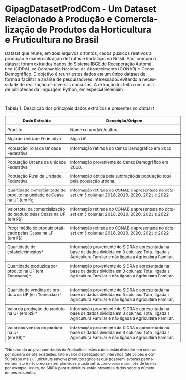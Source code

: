 # GipagDatasetProdCom - Um Dataset Relacionado à Produção e Comercialização de Produtos da Horticultura e Fruticultura no Brasil

Dataset que reúne, em dois arquivos distintos, dados públicos relativos à produção e comercialização de frutas e hortaliças no Brasil. Para compor o dataset foram extraídos dados do Sistema IBGE de Recuperação Automática (SIDRA), da Companhia Nacional de Abastecimento (CONAB) e Censo Demográfico. O objetivo é reunir estes dados em um único dataset de forma a facilitar a análise de pesquisadores interessados evitando a necessidade de realização de diversas consultas. A extração foi feita com o uso de bibliotecas da linguagem Python, em especial Selenium

<html>

<body lang=PT-BR>

<div>

<p class=MsoNormal style='margin-left:.1pt;text-indent:-.1pt'>            </p>

<p class=MsoCaption>Tabela 1. Descrição dos principais dados extraídos e
presentes no <i>dataset</i></p>

<div align=center>

<table class=MsoNormalTable border=1 cellspacing=0 cellpadding=0 width=579
 style='width:434.1pt;border-collapse:collapse;border:none'>
 <tr>
  <td width=204 valign=top style='width:153.0pt;border:solid black 1.0pt;
  padding:5.0pt 5.0pt 5.0pt 5.0pt'>
  <p class=MsoNormal align=center style='margin-top:0cm;margin-right:0cm;
  margin-bottom:0cm;margin-left:.1pt;margin-bottom:.0001pt;text-align:center;
  text-indent:-.1pt;border:none'><b><span lang=EN-US style='font-size:10.0pt'>Dado
  Extraído</span></b></p>
  </td>
  <td width=375 valign=top style='width:281.1pt;border:solid black 1.0pt;
  border-left:none;padding:5.0pt 5.0pt 5.0pt 5.0pt'>
  <p class=MsoNormal align=center style='margin-top:0cm;margin-right:0cm;
  margin-bottom:0cm;margin-left:.1pt;margin-bottom:.0001pt;text-align:center;
  text-indent:-.1pt;border:none'><b><span lang=EN-US style='font-size:10.0pt'>Descrição/Origem</span></b></p>
  </td>
 </tr>
 <tr>
  <td width=204 valign=top style='width:153.0pt;border:solid black 1.0pt;
  border-top:none;padding:5.0pt 5.0pt 5.0pt 5.0pt'>
  <p class=MsoNormal align=left style='margin-top:0cm;margin-right:0cm;
  margin-bottom:0cm;margin-left:.1pt;margin-bottom:.0001pt;text-align:left;
  text-indent:-.1pt;border:none'><span style='font-size:10.0pt'>Produto</span></p>
  </td>
  <td width=375 valign=top style='width:281.1pt;border-top:none;border-left:
  none;border-bottom:solid black 1.0pt;border-right:solid black 1.0pt;
  padding:5.0pt 5.0pt 5.0pt 5.0pt'>
  <p class=MsoNormal align=left style='margin-top:0cm;margin-right:0cm;
  margin-bottom:0cm;margin-left:.1pt;margin-bottom:.0001pt;text-align:left;
  text-indent:-.1pt'><span style='font-size:10.0pt'>Nome do produto/cultura </span></p>
  </td>
 </tr>
 <tr>
  <td width=204 valign=top style='width:153.0pt;border:solid black 1.0pt;
  border-top:none;padding:5.0pt 5.0pt 5.0pt 5.0pt'>
  <p class=MsoNormal align=left style='margin-top:0cm;margin-right:0cm;
  margin-bottom:0cm;margin-left:.1pt;margin-bottom:.0001pt;text-align:left;
  text-indent:-.1pt;border:none'><span style='font-size:10.0pt'>Sigla de
  Unidade Federativa</span></p>
  </td>
  <td width=375 valign=top style='width:281.1pt;border-top:none;border-left:
  none;border-bottom:solid black 1.0pt;border-right:solid black 1.0pt;
  padding:5.0pt 5.0pt 5.0pt 5.0pt'>
  <p class=MsoNormal align=left style='margin-top:0cm;margin-right:0cm;
  margin-bottom:0cm;margin-left:.1pt;margin-bottom:.0001pt;text-align:left;
  text-indent:-.1pt'><span style='font-size:10.0pt'>Sigla UF</span></p>
  </td>
 </tr>
 <tr>
  <td width=204 valign=top style='width:153.0pt;border:solid black 1.0pt;
  border-top:none;padding:5.0pt 5.0pt 5.0pt 5.0pt'>
  <p class=MsoNormal align=left style='margin-top:0cm;margin-right:0cm;
  margin-bottom:0cm;margin-left:.1pt;margin-bottom:.0001pt;text-align:left;
  text-indent:-.1pt;border:none'><span style='font-size:10.0pt'>População Total
  da Unidade Federativa</span></p>
  </td>
  <td width=375 valign=top style='width:281.1pt;border-top:none;border-left:
  none;border-bottom:solid black 1.0pt;border-right:solid black 1.0pt;
  padding:5.0pt 5.0pt 5.0pt 5.0pt'>
  <p class=MsoNormal align=left style='margin-top:0cm;margin-right:0cm;
  margin-bottom:0cm;margin-left:.1pt;margin-bottom:.0001pt;text-align:left;
  text-indent:-.1pt'><span style='font-size:10.0pt'>Informação retirada do
  Censo Demográfico em 2010.</span></p>
  </td>
 </tr>
 <tr>
  <td width=204 valign=top style='width:153.0pt;border:solid black 1.0pt;
  border-top:none;padding:5.0pt 5.0pt 5.0pt 5.0pt'>
  <p class=MsoNormal align=left style='margin-top:0cm;margin-right:0cm;
  margin-bottom:0cm;margin-left:.1pt;margin-bottom:.0001pt;text-align:left;
  text-indent:-.1pt;border:none'><span style='font-size:10.0pt'>População
  Urbana da Unidade Federativa</span></p>
  </td>
  <td width=375 valign=top style='width:281.1pt;border-top:none;border-left:
  none;border-bottom:solid black 1.0pt;border-right:solid black 1.0pt;
  padding:5.0pt 5.0pt 5.0pt 5.0pt'>
  <p class=MsoNormal align=left style='margin-top:0cm;margin-right:0cm;
  margin-bottom:0cm;margin-left:.1pt;margin-bottom:.0001pt;text-align:left;
  text-indent:-.1pt'><span style='font-size:10.0pt'>Informação proveniente do
  Censo Demográfico em 2010.</span></p>
  </td>
 </tr>
 <tr>
  <td width=204 valign=top style='width:153.0pt;border:solid black 1.0pt;
  border-top:none;padding:5.0pt 5.0pt 5.0pt 5.0pt'>
  <p class=MsoNormal align=left style='margin-top:0cm;margin-right:0cm;
  margin-bottom:0cm;margin-left:.1pt;margin-bottom:.0001pt;text-align:left;
  text-indent:-.1pt'><span style='font-size:10.0pt'>População Rural da Unidade
  Federativa</span></p>
  </td>
  <td width=375 valign=top style='width:281.1pt;border-top:none;border-left:
  none;border-bottom:solid black 1.0pt;border-right:solid black 1.0pt;
  padding:5.0pt 5.0pt 5.0pt 5.0pt'>
  <p class=MsoNormal align=left style='margin-top:0cm;margin-right:0cm;
  margin-bottom:0cm;margin-left:.1pt;margin-bottom:.0001pt;text-align:left;
  text-indent:-.1pt;border:none'><span style='font-size:10.0pt'>Informação
  obtida pela subtração da população total pela população urbana.</span></p>
  </td>
 </tr>
 <tr>
  <td width=204 valign=top style='width:153.0pt;border:solid black 1.0pt;
  border-top:none;padding:5.0pt 5.0pt 5.0pt 5.0pt'>
  <p class=MsoNormal align=left style='margin-top:0cm;margin-right:0cm;
  margin-bottom:0cm;margin-left:.1pt;margin-bottom:.0001pt;text-align:left;
  text-indent:-.1pt'><span style='font-size:10.0pt'>Quantidade comercializada
  do produto na unidade da Ceasa na UF (em Kg)</span></p>
  </td>
  <td width=375 valign=top style='width:281.1pt;border-top:none;border-left:
  none;border-bottom:solid black 1.0pt;border-right:solid black 1.0pt;
  padding:5.0pt 5.0pt 5.0pt 5.0pt'>
  <p class=MsoNormal align=left style='margin-top:0cm;margin-right:0cm;
  margin-bottom:0cm;margin-left:.1pt;margin-bottom:.0001pt;text-align:left;
  text-indent:-.1pt'><span style='font-size:10.0pt'>Informação retirada do
  CONAB e apresentada no <i>dataset</i> em 5 colunas: 2018, 2019, 2020, 2021 e
  2022.</span></p>
  </td>
 </tr>
 <tr>
  <td width=204 valign=top style='width:153.0pt;border:solid black 1.0pt;
  border-top:none;padding:5.0pt 5.0pt 5.0pt 5.0pt'>
  <p class=MsoNormal align=left style='margin-top:0cm;margin-right:0cm;
  margin-bottom:0cm;margin-left:.1pt;margin-bottom:.0001pt;text-align:left;
  text-indent:-.1pt'><span style='font-size:10.0pt'>Valor total da
  comercialização do produto pelas Ceasa na UF <br>
  (em R$)</span></p>
  </td>
  <td width=375 valign=top style='width:281.1pt;border-top:none;border-left:
  none;border-bottom:solid black 1.0pt;border-right:solid black 1.0pt;
  padding:5.0pt 5.0pt 5.0pt 5.0pt'>
  <p class=MsoNormal align=left style='margin-top:0cm;margin-right:0cm;
  margin-bottom:0cm;margin-left:.1pt;margin-bottom:.0001pt;text-align:left;
  text-indent:-.1pt'><span style='font-size:10.0pt'>Informação retirada do
  CONAB e apresentada no <i>dataset </i>em 5 colunas: 2018, 2019, 2020, 2021 e
  2022.</span></p>
  </td>
 </tr>
 <tr>
  <td width=204 valign=top style='width:153.0pt;border:solid black 1.0pt;
  border-top:none;padding:5.0pt 5.0pt 5.0pt 5.0pt'>
  <p class=MsoNormal align=left style='margin-top:0cm;margin-right:0cm;
  margin-bottom:0cm;margin-left:.1pt;margin-bottom:.0001pt;text-align:left;
  text-indent:-.1pt'><span style='font-size:10.0pt'>Preço médio do produto
  praticado pelas Ceasa na UF<br>
  (em R$)</span></p>
  </td>
  <td width=375 valign=top style='width:281.1pt;border-top:none;border-left:
  none;border-bottom:solid black 1.0pt;border-right:solid black 1.0pt;
  padding:5.0pt 5.0pt 5.0pt 5.0pt'>
  <p class=MsoNormal align=left style='margin-top:0cm;margin-right:0cm;
  margin-bottom:0cm;margin-left:.1pt;margin-bottom:.0001pt;text-align:left;
  text-indent:-.1pt'><span style='font-size:10.0pt'>Informação retirada do CONAB
  e apresentada no <i>dataset </i>em 5 colunas: 2018, 2019, 2020, 2021 e 2022.</span></p>
  </td>
 </tr>
 <tr>
  <td width=204 valign=top style='width:153.0pt;border:solid black 1.0pt;
  border-top:none;padding:5.0pt 5.0pt 5.0pt 5.0pt'>
  <p class=MsoNormal align=left style='margin-top:0cm;margin-right:0cm;
  margin-bottom:0cm;margin-left:.1pt;margin-bottom:.0001pt;text-align:left;
  text-indent:-.1pt'><span style='font-size:10.0pt'>Quantidade de
  estabelecimentos*</span></p>
  </td>
  <td width=375 valign=top style='width:281.1pt;border-top:none;border-left:
  none;border-bottom:solid black 1.0pt;border-right:solid black 1.0pt;
  padding:5.0pt 5.0pt 5.0pt 5.0pt'>
  <p class=MsoNormal align=left style='margin-top:0cm;margin-right:0cm;
  margin-bottom:0cm;margin-left:.1pt;margin-bottom:.0001pt;text-align:left;
  text-indent:-.1pt'><span style='font-size:10.0pt'>Informação proveniente do
  SIDRA e apresentada na base de dados dividida em 3 colunas: Total, ligada a
  Agricultura Familiar e não ligada a Agricultura Familiar.</span></p>
  </td>
 </tr>
 <tr>
  <td width=204 valign=top style='width:153.0pt;border:solid black 1.0pt;
  border-top:none;padding:5.0pt 5.0pt 5.0pt 5.0pt'>
  <p class=MsoNormal align=left style='margin-top:0cm;margin-right:0cm;
  margin-bottom:0cm;margin-left:.1pt;margin-bottom:.0001pt;text-align:left;
  text-indent:-.1pt'><span style='font-size:10.0pt'>Quantidade produzida por
  produto na UF (em Toneladas)*</span></p>
  <p class=MsoNormal align=left style='margin-top:0cm;margin-right:0cm;
  margin-bottom:0cm;margin-left:.1pt;margin-bottom:.0001pt;text-align:left;
  text-indent:-.1pt'><span style='font-size:10.0pt'>&nbsp;</span></p>
  </td>
  <td width=375 valign=top style='width:281.1pt;border-top:none;border-left:
  none;border-bottom:solid black 1.0pt;border-right:solid black 1.0pt;
  padding:5.0pt 5.0pt 5.0pt 5.0pt'>
  <p class=MsoNormal align=left style='margin-top:0cm;margin-right:0cm;
  margin-bottom:0cm;margin-left:.1pt;margin-bottom:.0001pt;text-align:left;
  text-indent:-.1pt'><span style='font-size:10.0pt'>Informação proveniente do
  SIDRA e apresentada na base de dados dividida em 3 colunas: Total, ligada a
  Agricultura Familiar e não ligada a Agricultura Familiar.</span></p>
  </td>
 </tr>
 <tr>
  <td width=204 valign=top style='width:153.0pt;border:solid black 1.0pt;
  border-top:none;padding:5.0pt 5.0pt 5.0pt 5.0pt'>
  <p class=MsoNormal align=left style='margin-top:0cm;margin-right:0cm;
  margin-bottom:0cm;margin-left:.1pt;margin-bottom:.0001pt;text-align:left;
  text-indent:-.1pt'><span style='font-size:10.0pt'>Quantidade vendida do produto
  na UF (em Toneladas)*</span></p>
  </td>
  <td width=375 valign=top style='width:281.1pt;border-top:none;border-left:
  none;border-bottom:solid black 1.0pt;border-right:solid black 1.0pt;
  padding:5.0pt 5.0pt 5.0pt 5.0pt'>
  <p class=MsoNormal align=left style='margin-top:0cm;margin-right:0cm;
  margin-bottom:0cm;margin-left:.1pt;margin-bottom:.0001pt;text-align:left;
  text-indent:-.1pt'><span style='font-size:10.0pt'>Informação proveniente do
  SIDRA e apresentada na base de dados dividida em 3 colunas: Total, ligada a Agricultura
  Familiar e não ligada a Agricultura Familiar.</span></p>
  </td>
 </tr>
 <tr>
  <td width=204 valign=top style='width:153.0pt;border:solid black 1.0pt;
  border-top:none;padding:5.0pt 5.0pt 5.0pt 5.0pt'>
  <p class=MsoNormal align=left style='margin-top:0cm;margin-right:0cm;
  margin-bottom:0cm;margin-left:.1pt;margin-bottom:.0001pt;text-align:left;
  text-indent:-.1pt'><span style='font-size:10.0pt'>Valor da produção do
  produto na UF (em R$)*</span></p>
  </td>
  <td width=375 valign=top style='width:281.1pt;border-top:none;border-left:
  none;border-bottom:solid black 1.0pt;border-right:solid black 1.0pt;
  padding:5.0pt 5.0pt 5.0pt 5.0pt'>
  <p class=MsoNormal align=left style='margin-top:0cm;margin-right:0cm;
  margin-bottom:0cm;margin-left:.1pt;margin-bottom:.0001pt;text-align:left;
  text-indent:-.1pt'><span style='font-size:10.0pt'>Informação proveniente do
  SIDRA e apresentada na base de dados dividida em 3 colunas: Total, ligada a
  Agricultura Familiar e não ligada a Agricultura Familiar.</span></p>
  </td>
 </tr>
 <tr>
  <td width=204 valign=top style='width:153.0pt;border:solid black 1.0pt;
  border-top:none;padding:5.0pt 5.0pt 5.0pt 5.0pt'>
  <p class=MsoNormal align=left style='margin-top:0cm;margin-right:0cm;
  margin-bottom:0cm;margin-left:.1pt;margin-bottom:.0001pt;text-align:left;
  text-indent:-.1pt'><span style='font-size:10.0pt'>Valor das vendas do produto
  na UF<br>
  (em R$)*</span></p>
  </td>
  <td width=375 valign=top style='width:281.1pt;border-top:none;border-left:
  none;border-bottom:solid black 1.0pt;border-right:solid black 1.0pt;
  padding:5.0pt 5.0pt 5.0pt 5.0pt'>
  <p class=MsoNormal align=left style='margin-top:0cm;margin-right:0cm;
  margin-bottom:0cm;margin-left:.1pt;margin-bottom:.0001pt;text-align:left;
  text-indent:-.1pt'><span style='font-size:10.0pt'>Informação proveniente do
  SIDRA e apresentada na base de dados dividida em 3 colunas: Total, ligada a
  Agricultura Familiar e não ligada a Agricultura Familiar.</span></p>
  </td>
 </tr>
</table>

</div>

<p class=MsoNormal>*<span style='font-size:9.0pt'>No caso do arquivo com dados
da Fruticultura estes dados estão divididos em colunas por número de pés
existentes. Isto é valor discretizado em intervalos (até 50 pés e com 50 pés ou
mais). Futicultura envolve produtos agrícolas que possuem lavouras permanentes, isto é não precisam ser plantadas a cada safra, como ocorre com pés de laranja, por exemplo. Assim, no SIDRA para fruticultura estão presentes dados sobre o número de pés existentes. </span></p>

<p class=MsoNormal>&nbsp;</p>

</div>

</body>

</html>

